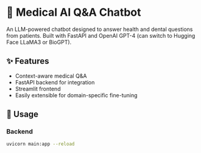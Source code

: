 # 🦷 Medical AI Q&A Chatbot

An LLM-powered chatbot designed to answer health and dental questions from patients. Built with FastAPI and OpenAI GPT-4 (can switch to Hugging Face LLaMA3 or BioGPT).

## ✨ Features

- Context-aware medical Q&A
- FastAPI backend for integration
- Streamlit frontend
- Easily extensible for domain-specific fine-tuning

## 🚀 Usage

### Backend

```bash
uvicorn main:app --reload
```
